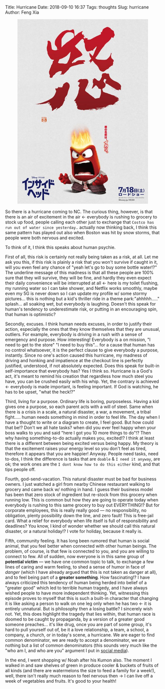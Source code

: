 Title: Hurricane
Date: 2018-09-10 16:37
Tags: thoughts
Slug: hurricane
Author: Feng Xia

<figure class="col l6 m6 s12">
  <img src="images/japan%20poster.jpg"/>
</figure>


So there is a hurricane coming to NC. The curious thing, however, is
that there is an air of excitement in the air &larr; everybody is
rushing to grocery to stock up food, people calling each other just to
exchange that `Costco has run out of water since yesterday`.. actually
now thinking back, I think this same pattern has played out also when
Boston was hit by snow storms, that people were both nervous and
excited.

To think of it, I think this speaks about human psychie. 

First of all, this risk is certainly not really being taken as a risk,
at all. Let me ask you this, if this risk is plainly a risk that you
won't survive if caught in it, will you even feel any chance of "yeah
let's go to buy some bottle water!?" The underline message of this
madness is that all these people are 100% sure that they will survive,
they will be fine, and hardly they even expect their daily convenience
will be interrupted at all &larr; here is my toilet flushing, my
running water so I can take shower, and Netflix works smoothly, maybe
even my 5G is never down so I can update my profile w/ some stormy
pictures... this is nothing but a kid's thriller ride in a theme
park:"ahhhhh....."  splash... all soaking wet, but everybody is
laughing. Doesn't this speak for human's tendency to underestimate
risk, or putting in an encouraging spin, that human is optimistic?

Secondly, excuses. I think human needs excuses, in order to justify
their action, especially the ones that they know themselves that they
are unusual, outliers. For example, everybody is driving in a rush
with a sense of emergency and purpose. How interesting! Everybody is a
on mission, "I need to get to the store" "I need to buy this"... for a
cause that human has no control whatsoever, it is the perfect clause
to give everybody a purpose, instantly. Since no one's action caused
this hurricane, my madness of driving and honking and impatience at
the checkout line is perfectly justified, understood, if not
absolutely expected. Does this speak for built-in self-importance that
everybody has? Yes I think so. Hurricane is a God's act, it's meant to
remind his creation that regardless how much steel you have, you can
be crushed easily with his whip. Yet, the contrary is achieved &larr;
everybody is made important, is feeling important. If God is watching,
he has to be upset, "what the heck!?"

Third, living for a purpose. Ordinary life is boring,
purposeless. Having a kid gives one a purpose, so each parent acts
with a will of steel. Same when there is a crisis in a scale, a
natural disaster, a war, a movement, a tribal fight..... human needs
something in mind in order to feel life. The day when I have a thought
to write or a diagram to create, I feel good. But how could that be!?
Don't we all hate tasks? when did you ever feel happy when your boss
walks to you and said "here I got you 10 more things to do"!? Then why
having something-to-do actually makes you, excited!? I think at least
there is a different between being excited versus being happy. My
theory is that the excitement raises your energy level so you don't
feel as tired, therefore it appears that you are happier!
Anyway. People need tasks, need to-dos, I think the difference is
tasks that are `doable` & `I need it anyway`, are ok; the work ones
are the `I dont know how to do this either` kind, and that tips people
off.

Fourth, god-send-vacation. This natural disaster must be bad for
business owners. I just watched a girl from nearby Chinese restaurant
walking to grocery and came back w/ nothing in hand. I guess their
business model has been that zero stock of ingredient but re-stock
from this grocery when running low. This is common but how they are
going to operate today when everybody is rushing to this same grocery
to buy out EVERYTHING!?  But for corporate employees, this is really
really good &mdash; no responsibility, no obligation, plenty
possibility down the line, and zero fault! This is free-jail
card. What a relief for everybody when life itself is full of
responsibility and deadlines? You know, I kind of wonder whether we
should call this natural disaster, or a natural holiday!? I vote for
holiday, because it really is.

Fifth,  community feeling.  It has  long  been rumored  that human  is
social animal,  that you feel  better when connected with  other human
beings. The problem,  of course, is that few is  connected to you, and
you are willing to  connect to few. All of sudden,  now everyone is in
this same  group of  **potential victim** &mdash;  we have  one common
topic to talk, to exchange a few  lines of caring and warm feeling, to
shed a sense of humor in face of _danger_ (which I have already argued
that this is not taken as danger at  all), and to feel being part of a
**greater something**. How fascinating!? I have always criticized this
tendency of human  being herded into belief of a  "greater good" which
led to terrible human tragedy, and I have always wished people to have
more  independent thinking.  Yet,  witnessing this  episode proves  to
myself that this is such a built-in character that changing it is like
asking a person to  walk on one leg only when he has  two &larr; it is
entirely  unnatural.  But  is  philosophy  then  a  losing  battle?  I
sincerely wish  not. Yet,  this does highlight  the tragedy  that lies
within, that  human race is  doomed to be  caught by propaganda,  by a
version of a greater good someone preaches... it's like drug, once you
are part  of some group, it's  hard to pull  yourself out of, be  it a
love  relationship, a  team,  a school,  a company,  a  church, or  in
today's scene, a  hurricane. We are eager to  find common denominator,
we are  ready to accept  a denominator, we are  nothing but a  list of
common denominators (this sounds very much like the "who am I, and who
are you" argument I put in [social media][1]).

In the end, I went shopping w/ Noah after his Kumon also. The moment I
walked in and saw shelves of green in produce cooler & buckets of
fruits of all kinds (and there are watermelons the size to feed a
family for a week!), well, there isn't really much reason to feel
nervous then &rarr; I can live off a week of vegetables and
fruits. It's good to your health!

[1]: {filename}/thoughts/social%20media.md
